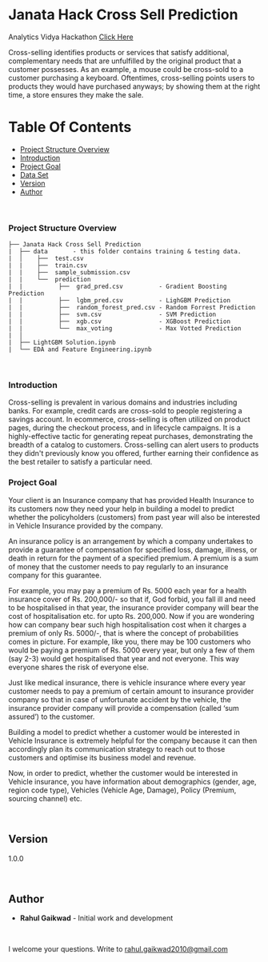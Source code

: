 # Janata Hack Cross Sell Prediction

Analytics Vidya Hackathon [Click Here](https://datahack.analyticsvidhya.com/contest/janatahack-cross-sell-prediction/) 

Cross-selling identifies products or services that satisfy additional, complementary needs that are unfulfilled by the original product that a customer possesses. As an example, a mouse could be cross-sold to a customer purchasing a keyboard. Oftentimes, cross-selling points users to products they would have purchased anyways; by showing them at the right time, a store ensures they make the sale.

# Table Of Contents
-  [Project Structure Overview](#project-structure-overview)
-  [Introduction](#introduction)
-  [Project Goal](#project-goal)
-  [Data Set](#data-set)
-  [Version](#version)
-  [Author](#author)

<br/>

### Project Structure Overview
```
├── Janata Hack Cross Sell Prediction
|  ├── data       - this folder contains training & testing data.
|  │    ├──  test.csv
|  |    ├──  train.csv
|  |    ├──  sample_submission.csv
|  |    └──  prediction
|  |          ├──  grad_pred.csv          - Gradient Boosting Prediction
|  |          ├──  lgbm_pred.csv          - LighGBM Prediction
|  |          ├──  random_forest_pred.csv - Random Forrest Prediction
|  |          ├──  svm.csv                - SVM Prediction
|  |          ├──  xgb.csv                - XGBoost Prediction
|  |          └──  max_voting             - Max Votted Prediction
|  │
|  ├── LightGBM Solution.ipynb
|  └── EDA and Feature Engineering.ipynb
```

<br/>

### Introduction

Cross-selling is prevalent in various domains and industries including banks. For example, credit cards are cross-sold to people registering a savings account. In ecommerce, cross-selling is often utilized on product pages, during the checkout process, and in lifecycle campaigns. It is a highly-effective tactic for generating repeat purchases, demonstrating the breadth of a catalog to customers. Cross-selling can alert users to products they didn't previously know you offered, further earning their confidence as the best retailer to satisfy a particular need.

### Project Goal

Your client is an Insurance company that has provided Health Insurance to its customers now they need your help in building a model to predict whether the policyholders (customers) from past year will also be interested in Vehicle Insurance provided by the company.

An insurance policy is an arrangement by which a company undertakes to provide a guarantee of compensation for specified loss, damage, illness, or death in return for the payment of a specified premium. A premium is a sum of money that the customer needs to pay regularly to an insurance company for this guarantee.

For example, you may pay a premium of Rs. 5000 each year for a health insurance cover of Rs. 200,000/- so that if, God forbid, you fall ill and need to be hospitalised in that year, the insurance provider company will bear the cost of hospitalisation etc. for upto Rs. 200,000. Now if you are wondering how can company bear such high hospitalisation cost when it charges a premium of only Rs. 5000/-, that is where the concept of probabilities comes in picture. For example, like you, there may be 100 customers who would be paying a premium of Rs. 5000 every year, but only a few of them (say 2-3) would get hospitalised that year and not everyone. This way everyone shares the risk of everyone else.

Just like medical insurance, there is vehicle insurance where every year customer needs to pay a premium of certain amount to insurance provider company so that in case of unfortunate accident by the vehicle, the insurance provider company will provide a compensation (called ‘sum assured’) to the customer.

Building a model to predict whether a customer would be interested in Vehicle Insurance is extremely helpful for the company because it can then accordingly plan its communication strategy to reach out to those customers and optimise its business model and revenue. 

Now, in order to predict, whether the customer would be interested in Vehicle insurance, you have information about demographics (gender, age, region code type), Vehicles (Vehicle Age, Damage), Policy (Premium, sourcing channel) etc.

<br/>

## Version

1.0.0 

<br/>

## Author

* **Rahul Gaikwad** - Initial work and development

<br/>

I welcome your questions. Write to rahul.gaikwad2010@gmail.com

<br/>
